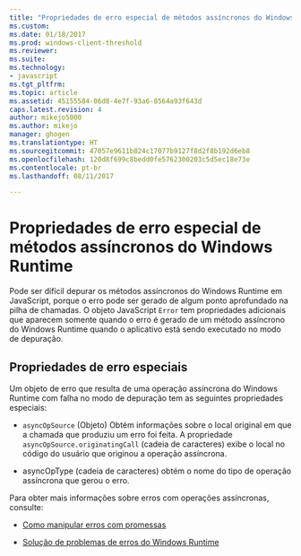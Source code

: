 ```yaml
---
title: "Propriedades de erro especial de métodos assíncronos do Windows Runtime | Microsoft Docs"
ms.custom: 
ms.date: 01/18/2017
ms.prod: windows-client-threshold
ms.reviewer: 
ms.suite: 
ms.technology:
- javascript
ms.tgt_pltfrm: 
ms.topic: article
ms.assetid: 45155584-06d8-4e7f-93a6-8564a93f643d
caps.latest.revision: 4
author: mikejo5000
ms.author: mikejo
manager: ghogen
ms.translationtype: HT
ms.sourcegitcommit: 47057e9611b824c17077b9127f8d2f8b192d6eb8
ms.openlocfilehash: 120d8f699c8bedd0fe5762300203c5d5ec18e73e
ms.contentlocale: pt-br
ms.lasthandoff: 08/11/2017

---
```

# <a name="special-error-properties-from-asynchronous-windows-runtime-methods"></a>Propriedades de erro especial de métodos assíncronos do Windows Runtime
Pode ser difícil depurar os métodos assíncronos do Windows Runtime em JavaScript, porque o erro pode ser gerado de algum ponto aprofundado na pilha de chamadas. O objeto JavaScript `Error` tem propriedades adicionais que aparecem somente quando o erro é gerado de um método assíncrono do Windows Runtime quando o aplicativo está sendo executado no modo de depuração.  
  
## <a name="special-error-properties"></a>Propriedades de erro especiais  
 Um objeto de erro que resulta de uma operação assíncrona do Windows Runtime com falha no modo de depuração tem as seguintes propriedades especiais:  
  
-   `asyncOpSource` (Objeto) Obtém informações sobre o local original em que a chamada que produziu um erro foi feita. A propriedade `asyncOpSource.originatingCall` (cadeia de caracteres) exibe o local no código do usuário que originou a operação assíncrona.  
  
-   asyncOpType (cadeia de caracteres) obtém o nome do tipo de operação assíncrona que gerou o erro.  
  
 Para obter mais informações sobre erros com operações assíncronas, consulte:  
  
-   [Como manipular erros com promessas](https://msdn.microsoft.com/en-us/library/windows/apps/hh700337.aspx)  
  
-   [Solução de problemas de erros do Windows Runtime](http://msdn.microsoft.com/en-us/1ef7d7df-82ac-441d-8ad0-54ab1318de64)
